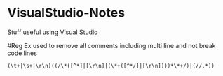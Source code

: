 # VisualStudio-Notes
Stuff useful using Visual Studio

#Reg Ex used to remove all comments including multi line and not break code lines
```
(\t+|\s+|\r\n)((/\*([^*]|[\r\n]|(\*+([^*/]|[\r\n])))*\*+/)|(//.*))
```
